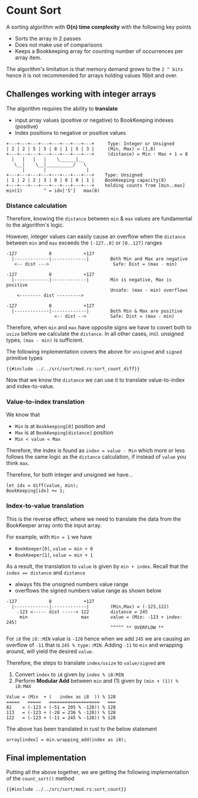 # Count Sort
A sorting algorithm with **O(n) time complexity** with the following key points
* Sorts the array in 2 passes
* Does not make use of comparisons
* Keeps a Bookkeeping array for counting number of occurrences per array item.

The algorithm's limitation is that memory demand grows to the `2 ^ bits` hence it is not recommended for arrays holding values 16bit and over.

## Challenges working with integer arrays
The algorithm requires the ability to **translate** 
* input array values (positive or negative) to BookKeeping indexes (positive)
* Index positions to negative or positive values

```
+---+---+---+---+---+---+---+---+     Type: Integer or Unsigned
| 2 | 2 | 5 | 5 | 8 | 1 | 5 | 3 |     (Min, Max) = (1,8)
+---+---+---+---+---+---+---+---+     (distance) = Min - Max + 1 = 8
  |   |   |   |    \______|__
   \__|    \__|__________/   \
      |       |               |
+---+---+---+---+---+---+---+---+    Type: Unsigned
| 1 | 2 | 2 | 3 | 0 | 0 | 0 | 1 |    BookKeeping capacity(8)
+---+---+---+---+---+---+---+---+    holding counts from [min..max]   
min(1)        ^ = idx['5']   max(8)       
```
### Distance calculation
Therefore, knowing the `distance` between `min` & `max` values are fundamental to the algorithm's logic.

However, integer values can easily cause an overflow when the `distance` between `min` and `max` exceeds the `[-127..0]` or `[0..127]` ranges
```
-127            0            +127
  |-------------|-------------|        Both Min and Max are negative
   <-- dist --->                        Safe: Dist = (max - min)

-127            0            +127
  |-------------|-------------|        Min is negative, Max is positive
                                       Unsafe: (max - min) overflows
    <-------- dist --------->                

-127            0            +127
  |-------------|-------------|        Both Min & Max are positive
                  <-- dist -->         Safe: Dist = (max - min)
```
Therefore, when `min` and `max` have opposite signs we have to covert both to `usize` before we calculate the `distance`. In all other cases, incl. unsigned types, `(max - min)` is sufficient.

The following implementation covers the above for `unsigned` and `signed` primitive types
```rust,no_run,noplayground
{{#include ../../src/sort/mod.rs:sort_count_diff}}
```
Now that we know the `distance` we can use it to translate value-to-index and index-to-value.

### Value-to-index translation
We know that 
* `Min` is at `Bookkeeping[0]` position and
* `Max` is at `BookKeeping[distance]` position
* `Min < value < Max`

Therefore, the index is found as `index = value - Min` which more or less follows the same logic as the `distance` calculation, if instead of `value` you think `max`.

Therefore, for both integer and unsigned we have...

```rust,noplayground
let idx = diff(value, min);
BookKeeping[idx] += 1;
```

### Index-to-value translation
This is the reverse effect, where we need to translate the data from the BookKeeper array onto the input array. 

For example, with `Min = 1` we have
* `BookKeeper[0]`, `value = min + 0`
* `BookKeeper[1]`, `value = min + 1`

As a result, the translation to `value` is given by `min + index`. Recall that the `index == distance` and `distance` 
* always fits the unsigned numbers value range
* overflows the signed numbers value range as shown below

```
-127            0            +127
  |-------------|-------------|        (Min,Max) = (-123,122)
    -123 <----- dist -----> 122        distance = 245
     min                    max        value = (Min: -123 + index: 245)
                                       ^^^^^ ** OVERFLOW **
```
For `i8` the `i8::MIN` value is `-128` hence when we add `245` we are causing an overflow of `-11` that is `245 % type::MIN`. Adding `-11` to `min` and wrapping around, will yield the desired `value`.

Therefore, the steps  to translate `index/usize` to `value/signed` are
1. Convert `index` to `i8` given by `index % i8:MIN`
2. Perform **Modular Add** between `min` and (1) given by `(min + (1)) % i8:MAX`
```
Value = (Min  + (   index as i8  )) % 128                
=====   =====   ===================   ===
82    = (-123 + (-51 = 205 % -128)) % 128
113   = (-123 + (-20 = 236 % -128)) % 128
122   = (-123 + (-11 = 245 % -128)) % 128
```
The above has been translated in rust to the below statement
```rust,noplayground
array[index] = min.wrapping_add(index as i8);
```
## Final implementation
Putting all the above together, we are getting the following implementation of the `count_sort()` method
```rust,no_run,noplayground
{{#include ../../src/sort/mod.rs:sort_count}}
```
